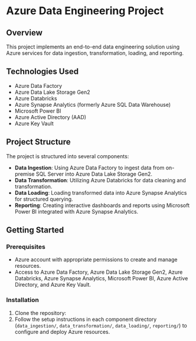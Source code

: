 # Azure Data Engineering Project

## Overview
This project implements an end-to-end data engineering solution using Azure services for data ingestion, transformation, loading, and reporting.

## Technologies Used
- Azure Data Factory
- Azure Data Lake Storage Gen2
- Azure Databricks
- Azure Synapse Analytics (formerly Azure SQL Data Warehouse)
- Microsoft Power BI
- Azure Active Directory (AAD)
- Azure Key Vault

## Project Structure
The project is structured into several components:
- **Data Ingestion**: Using Azure Data Factory to ingest data from on-premise SQL Server into Azure Data Lake Storage Gen2.
- **Data Transformation**: Utilizing Azure Databricks for data cleaning and transformation.
- **Data Loading**: Loading transformed data into Azure Synapse Analytics for structured querying.
- **Reporting**: Creating interactive dashboards and reports using Microsoft Power BI integrated with Azure Synapse Analytics.

## Getting Started
### Prerequisites
- Azure account with appropriate permissions to create and manage resources.
- Access to Azure Data Factory, Azure Data Lake Storage Gen2, Azure Databricks, Azure Synapse Analytics, Microsoft Power BI, Azure Active Directory, and Azure Key Vault.

### Installation
1. Clone the repository:
2. Follow the setup instructions in each component directory (`data_ingestion/`, `data_transformation/`, `data_loading/`, `reporting/`) to configure and deploy Azure resources.


